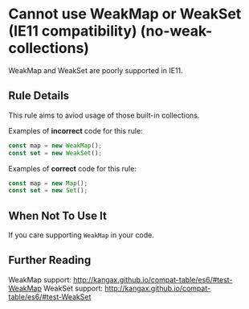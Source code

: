 # Cannot use WeakMap or WeakSet (IE11 compatibility) (no-weak-collections)

WeakMap and WeakSet are poorly supported in IE11.


## Rule Details

This rule aims to aviod usage of those built-in collections.

Examples of **incorrect** code for this rule:

```js
const map = new WeakMap();
const set = new WeakSet();
```

Examples of **correct** code for this rule:

```js
const map = new Map();
const set = new Set();
```

## When Not To Use It

If you care supporting `WeakMap` in your code.

## Further Reading

WeakMap support: http://kangax.github.io/compat-table/es6/#test-WeakMap
WeakSet support: http://kangax.github.io/compat-table/es6/#test-WeakSet

